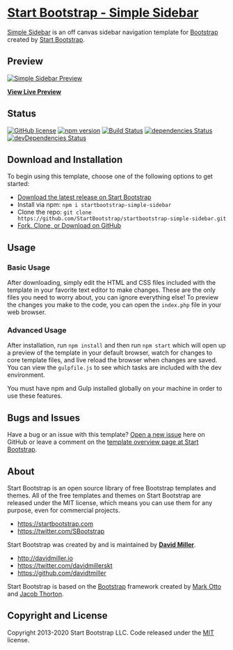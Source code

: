 # [Start Bootstrap - Simple Sidebar](https://startbootstrap.com/templates/simple-sidebar/)

[Simple Sidebar](https://startbootstrap.com/templates/simple-sidebar/) is an off canvas sidebar navigation template for [Bootstrap](https://getbootstrap.com/) created by [Start Bootstrap](https://startbootstrap.com/).

## Preview

[![Simple Sidebar Preview](https://startbootstrap.com/assets/img/screenshots/templates/simple-sidebar.png)](https://startbootstrap.github.io/startbootstrap-simple-sidebar/)

**[View Live Preview](https://startbootstrap.github.io/startbootstrap-simple-sidebar/)**

## Status

[![GitHub license](https://img.shields.io/badge/license-MIT-blue.svg)](https://raw.githubusercontent.com/StartBootstrap/startbootstrap-simple-sidebar/master/LICENSE)
[![npm version](https://img.shields.io/npm/v/startbootstrap-simple-sidebar.svg)](https://www.npmjs.com/package/startbootstrap-simple-sidebar)
[![Build Status](https://travis-ci.org/StartBootstrap/startbootstrap-simple-sidebar.svg?branch=master)](https://travis-ci.org/StartBootstrap/startbootstrap-simple-sidebar)
[![dependencies Status](https://david-dm.org/StartBootstrap/startbootstrap-simple-sidebar/status.svg)](https://david-dm.org/StartBootstrap/startbootstrap-simple-sidebar)
[![devDependencies Status](https://david-dm.org/StartBootstrap/startbootstrap-simple-sidebar/dev-status.svg)](https://david-dm.org/StartBootstrap/startbootstrap-simple-sidebar?type=dev)

## Download and Installation

To begin using this template, choose one of the following options to get started:

* [Download the latest release on Start Bootstrap](https://startbootstrap.com/templates/simple-sidebar/)
* Install via npm: `npm i startbootstrap-simple-sidebar`
* Clone the repo: `git clone https://github.com/StartBootstrap/startbootstrap-simple-sidebar.git`
* [Fork, Clone, or Download on GitHub](https://github.com/StartBootstrap/startbootstrap-simple-sidebar)

## Usage

### Basic Usage

After downloading, simply edit the HTML and CSS files included with the template in your favorite text editor to make changes. These are the only files you need to worry about, you can ignore everything else! To preview the changes you make to the code, you can open the `index.php` file in your web browser.

### Advanced Usage

After installation, run `npm install` and then run `npm start` which will open up a preview of the template in your default browser, watch for changes to core template files, and live reload the browser when changes are saved. You can view the `gulpfile.js` to see which tasks are included with the dev environment.

You must have npm and Gulp installed globally on your machine in order to use these features.

## Bugs and Issues

Have a bug or an issue with this template? [Open a new issue](https://github.com/StartBootstrap/startbootstrap-simple-sidebar/issues) here on GitHub or leave a comment on the [template overview page at Start Bootstrap](https://startbootstrap.com/templates/simple-sidebar/).

## About

Start Bootstrap is an open source library of free Bootstrap templates and themes. All of the free templates and themes on Start Bootstrap are released under the MIT license, which means you can use them for any purpose, even for commercial projects.

* <https://startbootstrap.com>
* <https://twitter.com/SBootstrap>

Start Bootstrap was created by and is maintained by **[David Miller](http://davidmiller.io/)**.

* <http://davidmiller.io>
* <https://twitter.com/davidmillerskt>
* <https://github.com/davidtmiller>

Start Bootstrap is based on the [Bootstrap](https://getbootstrap.com/) framework created by [Mark Otto](https://twitter.com/mdo) and [Jacob Thorton](https://twitter.com/fat).

## Copyright and License

Copyright 2013-2020 Start Bootstrap LLC. Code released under the [MIT](https://github.com/StartBootstrap/startbootstrap-simple-sidebar/blob/gh-pages/LICENSE) license.
